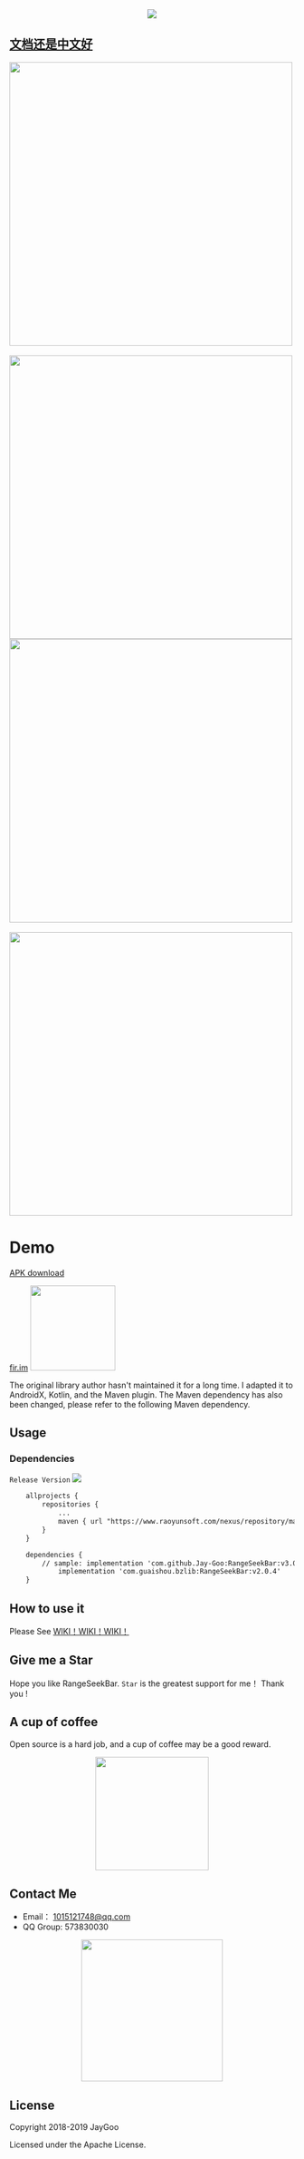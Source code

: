 <div style="text-align: center;">
<img src="https://github.com/Jay-Goo/RangeSeekBar/blob/master/Gif/logo.png" style="margin: 0 auto;" />
</div>

## [文档还是中文好](https://github.com/Jay-Goo/RangeSeekBar/blob/master/README_ZH.md)
<div>
<img src="https://github.com/Jay-Goo/RangeSeekBar/blob/master/Gif/screen1.gif" height="500px" >&nbsp;&nbsp;&nbsp;&nbsp;&nbsp;&nbsp;<img src="https://github.com/Jay-Goo/RangeSeekBar/blob/master/Gif/screen2.gif" height="500px"><br/>
<img src="https://github.com/Jay-Goo/RangeSeekBar/blob/master/Gif/screen3.gif" height="500px" >&nbsp;&nbsp;&nbsp;&nbsp;&nbsp;&nbsp;<img src="https://github.com/Jay-Goo/RangeSeekBar/blob/master/Gif/screen4.gif" height="500px">
</div>

# Demo

[APK download](https://github.com/Jay-Goo/RangeSeekBar/blob/master/app/release/app-release.apk)

[fir.im](https://fir.im/91up) <img src="https://github.com/Jay-Goo/RangeSeekBar/blob/master/Gif/qr.png" height="150px"/>

The original library author hasn't maintained it for a long time. I adapted it to AndroidX, Kotlin, and the Maven plugin. The Maven dependency has also been changed, please refer to the following Maven dependency.

## Usage

### Dependencies
`Release Version` [![](https://jitpack.io/v/Jay-Goo/RangeSeekBar.svg)](https://jitpack.io/#Jay-Goo/RangeSeekBar)

```xml
    allprojects {
		repositories {
			...
            maven { url "https://www.raoyunsoft.com/nexus/repository/maven-releases/" }
		}
	}

	dependencies {
		// sample: implementation 'com.github.Jay-Goo:RangeSeekBar:v3.0.0'
	        implementation 'com.guaishou.bzlib:RangeSeekBar:v2.0.4'
	}

```
## How to use it

Please See [WIKI！WIKI！WIKI！](https://github.com/Jay-Goo/RangeSeekBar/wiki)


## Give me a Star
Hope you like RangeSeekBar. `Star` is the greatest support for me！ Thank you !

## A cup of coffee
Open source is a hard job, and a cup of coffee may be a good reward.
<div style="text-align: center;">
<img src="https://github.com/Jay-Goo/RangeSeekBar/blob/master/Gif/pay.png" height="200px"/>
</div>

## Contact Me

- Email： 1015121748@qq.com
- QQ Group: 573830030
<div style="text-align: center;">
<img src="https://github.com/Jay-Goo/RangeSeekBar/blob/master/Gif/qq.png" style="margin: 0 auto;" height="250px"/>
</div>


## License

Copyright 2018-2019 JayGoo

Licensed under the Apache License.

